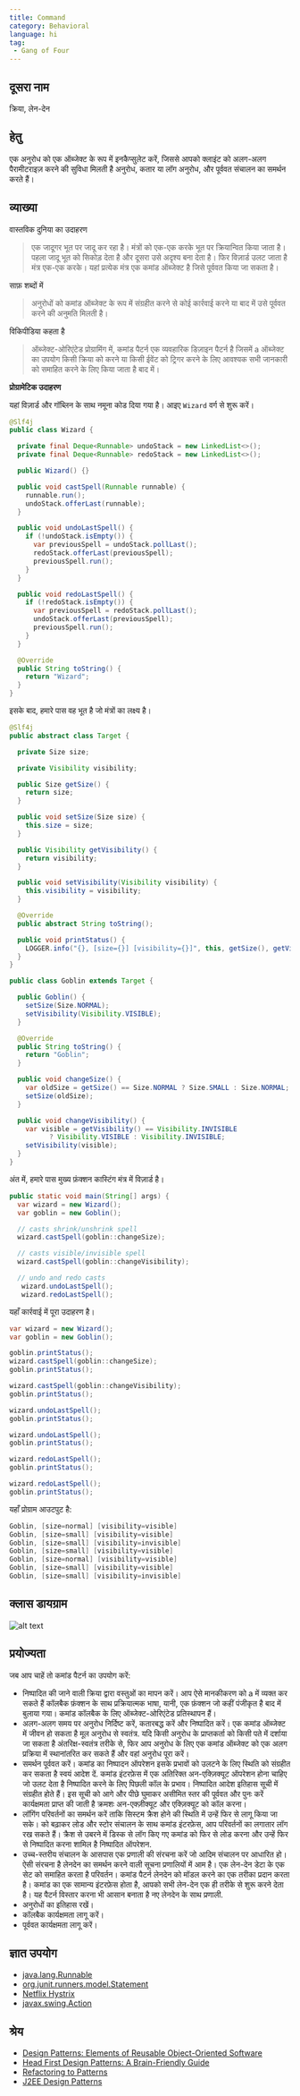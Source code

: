 ```yaml
---
title: Command
category: Behavioral
language: hi
tag:
 - Gang of Four
---
```


## दूसरा नाम

क्रिया, लेन-देन

## हेतु

एक अनुरोध को एक ऑब्जेक्ट के रूप में इनकैप्सुलेट करें, जिससे आपको क्लाइंट को अलग-अलग पैरामीटराइज़ करने की सुविधा मिलती है
अनुरोध, कतार या लॉग अनुरोध, और पूर्ववत संचालन का समर्थन करते हैं।

## व्याख्या

वास्तविक दुनिया का उदाहरण

> एक जादूगर भूत पर जादू कर रहा है। मंत्रों को एक-एक करके भूत पर क्रियान्वित किया जाता है।
> पहला जादू भूत को सिकोड़ देता है और दूसरा उसे अदृश्य बना देता है। फिर विज़ार्ड उलट जाता है
> मंत्र एक-एक करके। यहां प्रत्येक मंत्र एक कमांड ऑब्जेक्ट है जिसे पूर्ववत किया जा सकता है।

साफ़ शब्दों में

> अनुरोधों को कमांड ऑब्जेक्ट के रूप में संग्रहीत करने से कोई कार्रवाई करने या बाद में उसे पूर्ववत करने की अनुमति मिलती
> है।

विकिपीडिया कहता है

> ऑब्जेक्ट-ओरिएंटेड प्रोग्रामिंग में, कमांड पैटर्न एक व्यवहारिक डिज़ाइन पैटर्न है जिसमें a
> ऑब्जेक्ट का उपयोग किसी क्रिया को करने या किसी ईवेंट को ट्रिगर करने के लिए आवश्यक सभी जानकारी को समाहित करने के लिए
> किया जाता है
> बाद में।

**प्रोग्रामेटिक उदाहरण**

यहां विज़ार्ड और गॉब्लिन के साथ नमूना कोड दिया गया है। आइए `Wizard` वर्ग से शुरू करें।

```java
@Slf4j
public class Wizard {

  private final Deque<Runnable> undoStack = new LinkedList<>();
  private final Deque<Runnable> redoStack = new LinkedList<>();

  public Wizard() {}

  public void castSpell(Runnable runnable) {
    runnable.run();
    undoStack.offerLast(runnable);
  }

  public void undoLastSpell() {
    if (!undoStack.isEmpty()) {
      var previousSpell = undoStack.pollLast();
      redoStack.offerLast(previousSpell);
      previousSpell.run();
    }
  }

  public void redoLastSpell() {
    if (!redoStack.isEmpty()) {
      var previousSpell = redoStack.pollLast();
      undoStack.offerLast(previousSpell);
      previousSpell.run();
    }
  }

  @Override
  public String toString() {
    return "Wizard";
  }
}
```

इसके बाद, हमारे पास वह भूत है जो मंत्रों का लक्ष्य है।

```java
@Slf4j
public abstract class Target {

  private Size size;

  private Visibility visibility;

  public Size getSize() {
    return size;
  }

  public void setSize(Size size) {
    this.size = size;
  }

  public Visibility getVisibility() {
    return visibility;
  }

  public void setVisibility(Visibility visibility) {
    this.visibility = visibility;
  }

  @Override
  public abstract String toString();

  public void printStatus() {
    LOGGER.info("{}, [size={}] [visibility={}]", this, getSize(), getVisibility());
  }
}

public class Goblin extends Target {

  public Goblin() {
    setSize(Size.NORMAL);
    setVisibility(Visibility.VISIBLE);
  }

  @Override
  public String toString() {
    return "Goblin";
  }

  public void changeSize() {
    var oldSize = getSize() == Size.NORMAL ? Size.SMALL : Size.NORMAL;
    setSize(oldSize);
  }

  public void changeVisibility() {
    var visible = getVisibility() == Visibility.INVISIBLE
          ? Visibility.VISIBLE : Visibility.INVISIBLE;
    setVisibility(visible);
  }
}
```

अंत में, हमारे पास मुख्य फ़ंक्शन कास्टिंग मंत्र में विज़ार्ड है।

```java
public static void main(String[] args) {
  var wizard = new Wizard();
  var goblin = new Goblin();

  // casts shrink/unshrink spell
  wizard.castSpell(goblin::changeSize);

  // casts visible/invisible spell
  wizard.castSpell(goblin::changeVisibility);

  // undo and redo casts
   wizard.undoLastSpell();
   wizard.redoLastSpell();
```

यहाँ कार्रवाई में पूरा उदाहरण है।

```java
var wizard = new Wizard();
var goblin = new Goblin();

goblin.printStatus();
wizard.castSpell(goblin::changeSize);
goblin.printStatus();

wizard.castSpell(goblin::changeVisibility);
goblin.printStatus();

wizard.undoLastSpell();
goblin.printStatus();

wizard.undoLastSpell();
goblin.printStatus();

wizard.redoLastSpell();
goblin.printStatus();

wizard.redoLastSpell();
goblin.printStatus();
```

यहाँ प्रोग्राम आउटपुट है:

```java
Goblin, [size=normal] [visibility=visible]
Goblin, [size=small] [visibility=visible]
Goblin, [size=small] [visibility=invisible]
Goblin, [size=small] [visibility=visible]
Goblin, [size=normal] [visibility=visible]
Goblin, [size=small] [visibility=visible]
Goblin, [size=small] [visibility=invisible]
```

## क्लास डायग्राम

![alt text](../../../command/etc/command.png "Command")

## प्रयोज्यता

जब आप चाहें तो कमांड पैटर्न का उपयोग करें:

* निष्पादित की जाने वाली क्रिया द्वारा वस्तुओं का मापन करें। आप ऐसे मानकीकरण को a में व्यक्त कर सकते हैं
  कॉलबैक फ़ंक्शन के साथ प्रक्रियात्मक भाषा, यानी, एक फ़ंक्शन जो कहीं पंजीकृत है
  बाद में बुलाया गया। कमांड कॉलबैक के लिए ऑब्जेक्ट-ओरिएंटेड प्रतिस्थापन हैं।
* अलग-अलग समय पर अनुरोध निर्दिष्ट करें, कतारबद्ध करें और निष्पादित करें। एक कमांड ऑब्जेक्ट में जीवन हो सकता है
  मूल अनुरोध से स्वतंत्र. यदि किसी अनुरोध के प्राप्तकर्ता को किसी पते में दर्शाया जा सकता है
  अंतरिक्ष-स्वतंत्र तरीके से, फिर आप अनुरोध के लिए एक कमांड ऑब्जेक्ट को एक अलग प्रक्रिया में स्थानांतरित कर सकते हैं
  और वहां अनुरोध पूरा करें।
* समर्थन पूर्ववत करें। कमांड का निष्पादन ऑपरेशन इसके प्रभावों को उलटने के लिए स्थिति को संग्रहीत कर सकता है
  स्वयं आदेश दें. कमांड इंटरफ़ेस में एक अतिरिक्त अन-एक्ज़िक्यूट ऑपरेशन होना चाहिए जो उलट देता है
  निष्पादित करने के लिए पिछली कॉल के प्रभाव। निष्पादित आदेश इतिहास सूची में संग्रहीत होते हैं।
  इस सूची को आगे और पीछे घुमाकर असीमित स्तर की पूर्ववत और पुनः करें कार्यक्षमता प्राप्त की जाती है
  क्रमशः अन-एक्ज़ीक्यूट और एक्ज़िक्यूट को कॉल करना।
* लॉगिंग परिवर्तनों का समर्थन करें ताकि सिस्टम क्रैश होने की स्थिति में उन्हें फिर से लागू किया जा सके। को बढ़ाकर
  लोड और स्टोर संचालन के साथ कमांड इंटरफ़ेस, आप परिवर्तनों का लगातार लॉग रख सकते हैं।
  क्रैश से उबरने में डिस्क से लॉग किए गए कमांड को फिर से लोड करना और उन्हें फिर से निष्पादित करना शामिल है
  निष्पादित ऑपरेशन.
* उच्च-स्तरीय संचालन के आसपास एक प्रणाली की संरचना करें जो आदिम संचालन पर आधारित हो। ऐसी संरचना है
  लेनदेन का समर्थन करने वाली सूचना प्रणालियों में आम है। एक लेन-देन डेटा के एक सेट को समाहित करता है
  परिवर्तन। कमांड पैटर्न लेनदेन को मॉडल करने का एक तरीका प्रदान करता है। कमांड का एक सामान्य इंटरफ़ेस होता है,
  आपको सभी लेन-देन एक ही तरीके से शुरू करने देता है। यह पैटर्न विस्तार करना भी आसान बनाता है
  नए लेनदेन के साथ प्रणाली.
* अनुरोधों का इतिहास रखें।
* कॉलबैक कार्यक्षमता लागू करें।
* पूर्ववत कार्यक्षमता लागू करें।

## ज्ञात उपयोग

* [java.lang.Runnable](http://docs.oracle.com/javase/8/docs/api/java/lang/Runnable.html)
* [org.junit.runners.model.Statement](https://github.com/junit-team/junit4/blob/master/src/main/java/org/junit/runners/model/Statement.java)
* [Netflix Hystrix](https://github.com/Netflix/Hystrix/wiki)
* [javax.swing.Action](http://docs.oracle.com/javase/8/docs/api/javax/swing/Action.html)

## श्रेय

* [Design Patterns: Elements of Reusable Object-Oriented Software](https://www.amazon.com/gp/product/0201633612/ref=as_li_tl?ie=UTF8&camp=1789&creative=9325&creativeASIN=0201633612&linkCode=as2&tag=javadesignpat-20&linkId=675d49790ce11db99d90bde47f1aeb59)
* [Head First Design Patterns: A Brain-Friendly Guide](https://www.amazon.com/gp/product/0596007124/ref=as_li_tl?ie=UTF8&camp=1789&creative=9325&creativeASIN=0596007124&linkCode=as2&tag=javadesignpat-20&linkId=6b8b6eea86021af6c8e3cd3fc382cb5b)
* [Refactoring to Patterns](https://www.amazon.com/gp/product/0321213351/ref=as_li_tl?ie=UTF8&camp=1789&creative=9325&creativeASIN=0321213351&linkCode=as2&tag=javadesignpat-20&linkId=2a76fcb387234bc71b1c61150b3cc3a7)
* [J2EE Design Patterns](https://www.amazon.com/gp/product/0596004273/ref=as_li_tl?ie=UTF8&camp=1789&creative=9325&creativeASIN=0596004273&linkCode=as2&tag=javadesignpat-20&linkId=f27d2644fbe5026ea448791a8ad09c94)
